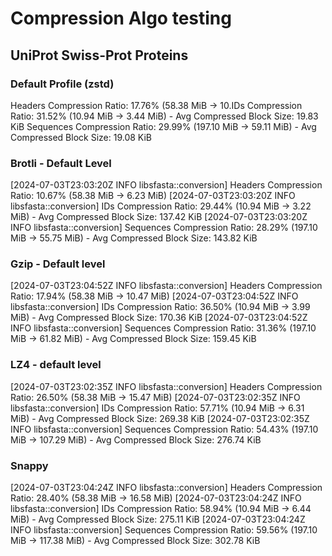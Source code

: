 # Compression Algo testing 

## UniProt Swiss-Prot Proteins
### Default Profile (zstd)
Headers Compression Ratio: 17.76% (58.38 MiB -> 10.IDs Compression Ratio: 31.52% (10.94 MiB -> 3.44 MiB) - Avg Compressed Block Size: 19.83 KiB
Sequences Compression Ratio: 29.99% (197.10 MiB -> 59.11 MiB) - Avg Compressed Block Size: 19.08 KiB

### Brotli - Default Level
[2024-07-03T23:03:20Z INFO  libsfasta::conversion] Headers Compression Ratio: 10.67% (58.38 MiB -> 6.23 MiB)
[2024-07-03T23:03:20Z INFO  libsfasta::conversion] IDs Compression Ratio: 29.44% (10.94 MiB -> 3.22 MiB) - Avg Compressed Block Size: 137.42 KiB
[2024-07-03T23:03:20Z INFO  libsfasta::conversion] Sequences Compression Ratio: 28.29% (197.10 MiB -> 55.75 MiB) - Avg Compressed Block Size: 143.82 KiB

### Gzip - Default level
[2024-07-03T23:04:52Z INFO  libsfasta::conversion] Headers Compression Ratio: 17.94% (58.38 MiB -> 10.47 MiB)
[2024-07-03T23:04:52Z INFO  libsfasta::conversion] IDs Compression Ratio: 36.50% (10.94 MiB -> 3.99 MiB) - Avg Compressed Block Size: 170.36 KiB
[2024-07-03T23:04:52Z INFO  libsfasta::conversion] Sequences Compression Ratio: 31.36% (197.10 MiB -> 61.82 MiB) - Avg Compressed Block Size: 159.45 KiB

### LZ4 - default level
[2024-07-03T23:02:35Z INFO  libsfasta::conversion] Headers Compression Ratio: 26.50% (58.38 MiB -> 15.47 MiB)
[2024-07-03T23:02:35Z INFO  libsfasta::conversion] IDs Compression Ratio: 57.71% (10.94 MiB -> 6.31 MiB) - Avg Compressed Block Size: 269.38 KiB
[2024-07-03T23:02:35Z INFO  libsfasta::conversion] Sequences Compression Ratio: 54.43% (197.10 MiB -> 107.29 MiB) - Avg Compressed Block Size: 276.74 KiB

### Snappy
[2024-07-03T23:04:24Z INFO  libsfasta::conversion] Headers Compression Ratio: 28.40% (58.38 MiB -> 16.58 MiB)
[2024-07-03T23:04:24Z INFO  libsfasta::conversion] IDs Compression Ratio: 58.94% (10.94 MiB -> 6.44 MiB) - Avg Compressed Block Size: 275.11 KiB
[2024-07-03T23:04:24Z INFO  libsfasta::conversion] Sequences Compression Ratio: 59.56% (197.10 MiB -> 117.38 MiB) - Avg Compressed Block Size: 302.78 KiB
